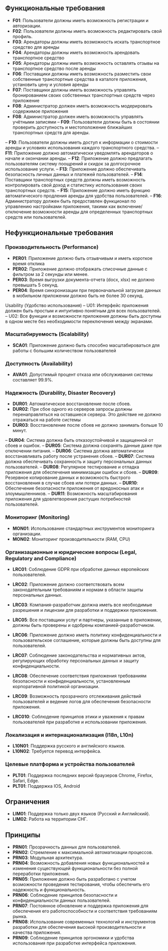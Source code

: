 ## Функциональные требования

- **F01**: Пользователи должны иметь возможность регистрации и авторизации.
- **F02**: Пользователи должны иметь возможность редактировать свой профиль.
- **F03**: Арендаторы должны иметь возможность искать транспортное средство для аренды
- **F04**: Арендаторы должны иметь возможность арендовать транспортное средство
- **F05**: Арендаторы должны иметь возможность оставлять отзывы на транспортное средство после аренды
- **F06**: Поставщики должны иметь возможность разместить свои собственные транспортные средства в каталоге приложения, установить цену и условия аренды
- **F07**: Поставщики должны иметь возможность управлять бронированием своих собственных транспортных средств через приложение
- **F08**: Администратор должен иметь возможность модерировать содержимое приложения
- **F08**: Администратор должен иметь возможность управлять учётными записями
– **F09**: Пользователи должны быть в состоянии проверить доступность и местоположение ближайших транспортных средств для аренды.

– **F10**: Пользователи должны иметь доступ к информации о стоимости аренды и условиях использования каждого транспортного средства.
– **F11**: Приложение должно автоматически уведомлять арендаторов о начале и окончании аренды.
– **F12**: Приложение должно предлагать пользователям систему поощрений и скидок за долгосрочное использование услуги.
– **F13**: Приложение должно обеспечивать безопасность личных данных и платежей пользователей.
– **F14**: Поставщики транспортных средств должны иметь возможность контролировать свой доход и статистику использования своих транспортных средств.
– **F15**: Приложение должно иметь функцию автоматического продления аренды для удобства пользователей.
– **F16**: Администратору должен быть предоставлен функционал по управлению настройками приложения, такими как включение/отключение возможности аренды для определенных транспортных средств или пользователей.


## Нефункциональные требования

### Производительность (Performance)

- **PER01**: Приложение должно быть отзывчивым и иметь короткое время отклика
- **PER02**: Приложение должно отображать списочные данные с фильтром за 2 секунды или менее.
- **PER03**: Время выгрузки документа-отчета (docx, xlsx) не должно превышать 5 секунд.
- **PER04**: Время синхронизации при первоначальной загрузке данных в мобильном приложении должно быть не более 30 секунд.

Usability (Удобство использования)
– U01: Интерфейс приложения должен быть простым и интуитивно понятным для всех пользователей.
– U02: Все функции и возможности приложения должны быть доступны в одном месте без необходимости переключения между экранами.

### Масштабируемость (Scalability)

- **SCA01**: Приложение должно быть способно масштабироваться для работы с большим количеством пользователей
### Доступность (Availability)

- **AVA01**: Допустимый процент отказа или обслуживания системы составляет 99.9%.

### Надежность (Durability, Disaster Recovery)

- **DUR01**: Автоматическое восстановление после сбоев.
- **DUR02**: При сбое одного из серверов запросы должны перенаправляться на оставшиеся сервера. Это действие не должно отражаться на работе системы
- **DUR03**: Восстановление после сбоев не должно занимать больше 10 минут.

– **DUR04**: Система должна быть отказоустойчивой и защищенной от сбоев и ошибок.
– **DUR05**: Система должна сохранять данные даже при отключении питания.
– **DUR06**: Система должна автоматически восстанавливать работу после устранения сбоев.
– **DUR07**: Система должна обеспечивать сохранность и защиту персональных данных пользователей.
– **DUR08**: Регулярное тестирование и отладка приложения для обеспечения минимизации ошибок и сбоев.
– **DUR09**: Резервное копирование данных и возможность быстрого восстановления в случае сбоев или потери данных.
– **DUR10**: Обеспечение безопасности приложения от вредоносных атак и злоумышленников.
– **DUR11**: Возможность масштабирования приложения для удовлетворения растущих потребностей пользователей.

### Мониторинг (Monitoring)

- **MON01**: Использование стандартных инструментов мониторинга организации.
- **MON02**: Мониторинг производительности (RAM, CPU)

### Организационные и юридические вопросы (Legal, Regulatory and Compliance)

- **LRC01**: Соблюдение GDPR при обработке данных европейских пользователей.

- **LRC02**: Приложение должно соответствовать всем законодательным требованиям и нормам в области защиты персональных данных.
- **LRC03**: Компания-разработчик должна иметь все необходимые разрешения и лицензии для разработки и поддержки приложения.
- **LRC05**: Все поставщики услуг и партнеры, указанные в приложении, должны быть проверены и одобрены компанией-разработчиком.
- **LRC06**: Приложение должно иметь политику конфиденциальности и пользовательское соглашение, которые должны быть доступны для пользователей.
- **LRC07**: Соблюдение законодательства и нормативных актов, регулирующих обработку персональных данных и защиту конфиденциальности.
- **LRC08**: Обеспечение соответствия приложения требованиям безопасности и конфиденциальности, установленным корпоративной политикой организации.
- **LRC09**: Возможность прозрачного отслеживания действий пользователей и ведение логов для обеспечения безопасности приложения.
- **LRC010**: Соблюдение принципов этики и уважения к правам пользователей при разработке и использовании приложения.

### Локализация и интернационализация (I18n, L10n)

- **L10N01**: Поддержка русского и английского языков.
- **L10N02**: Требуется перевод интерфейса.

### Целевые платформа и устройства пользователей

- **PLT01**: Поддержка последних версий браузеров Chrome, Firefox, Safari, Edge.
- **PLT01**: Поддержка IOS, Android

## Ограничения

- **LIM01**: Поддержка только двух языков (Русский и Английский).
- **LIM02**: Работа на территории СНГ.

## Принципы

- **PRN01**: Прозрачность данных для пользователей.
- **PRN02**: Стремление к максимальной автоматизации процессов.
- **PRN03**: Модульная архитектура.
- **PRN04**:  Возможность добавления новых функциональностей и изменения существующей функциональности без полной переработки приложения.
- **PRN05**: Приложение должно быть разработано с учетом возможности проведения тестирования, чтобы обеспечить его надежность и функциональность.
- **PRN06**: Соблюдение принципов безопасности и конфиденциальности данных пользователей.
- **PRN07**: Постоянное обновление и поддержка приложения для обеспечения его работоспособности и соответствия требованиям рынка.
- **PRN08**: Использование современных технологий и инструментов разработки для обеспечения высокой производительности и качества приложения.
- **PRN09**: Соблюдение принципов эргономики и удобства использования при разработке интерфейса приложения.
